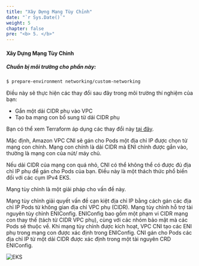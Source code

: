 ```yaml
---
title: "Xây Dựng Mạng Tùy Chỉnh"
date: "`r Sys.Date()`"
weight: 5
chapter: false
pre: "<b> 5. </b>"
---
```


#### Xây Dựng Mạng Tùy Chỉnh

##### **Chuẩn bị môi trường cho phần này:**

```bash wait=30 timeout=300
$ prepare-environment networking/custom-networking
```

Điều này sẽ thực hiện các thay đổi sau đây trong môi trường thí nghiệm của bạn:
- Gắn một dải CIDR phụ vào VPC
- Tạo ba mạng con bổ sung từ dải CIDR phụ

Bạn có thể xem Terraform áp dụng các thay đổi này [tại đây](https://github.com/VAR::MANIFESTS_OWNER/VAR::MANIFESTS_REPOSITORY/tree/VAR::MANIFESTS_REF/manifests/modules/networking/custom-networking/.workshop/terraform).

Mặc định, Amazon VPC CNI sẽ gán cho Pods một địa chỉ IP được chọn từ mạng con chính. Mạng con chính là dải CIDR mà ENI chính được gắn vào, thường là mạng con của nút/ máy chủ.

Nếu dải CIDR của mạng con quá nhỏ, CNI có thể không thể có được đủ địa chỉ IP phụ để gán cho Pods của bạn. Điều này là một thách thức phổ biến đối với các cụm IPv4 EKS.

Mạng tùy chỉnh là một giải pháp cho vấn đề này.

Mạng tùy chỉnh giải quyết vấn đề cạn kiệt địa chỉ IP bằng cách gán các địa chỉ IP Pods từ không gian địa chỉ VPC phụ (CIDR). Mạng tùy chỉnh hỗ trợ tài nguyên tùy chỉnh ENIConfig. ENIConfig bao gồm một phạm vi CIDR mạng con thay thế (tách từ CIDR VPC phụ), cùng với các nhóm bảo mật mà các Pods sẽ thuộc về. Khi mạng tùy chỉnh được kích hoạt, VPC CNI tạo các ENI phụ trong mạng con được xác định trong ENIConfig. CNI gán cho Pods các địa chỉ IP từ một dải CIDR được xác định trong một tài nguyên CRD ENIConfig.

![EKS](/EKS-Workshop-6/images/0004/00016.png?featherlight=false&width=90pc)